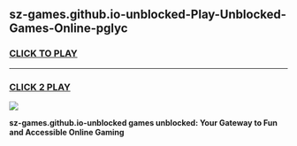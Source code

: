 
## sz-games.github.io-unblocked-Play-Unblocked-Games-Online-pglyc
<h3>
<a href="https://premium76.site?title=sz-games.github.io-unblocked&ref=25A">CLICK TO PLAY</a></h3>
<hr>

<h3>
<a href="https://premium76.site?title=sz-games.github.io-unblocked&ref=25A">CLICK 2 PLAY</a>
  
</h3>

<a href="https://premium76.site?title=sz-games.github.io-unblocked&ref=25A"><img src="https://clearcache.store/games.png"></a>


**sz-games.github.io-unblocked games unblocked: Your Gateway to Fun and Accessible Online Gaming**
